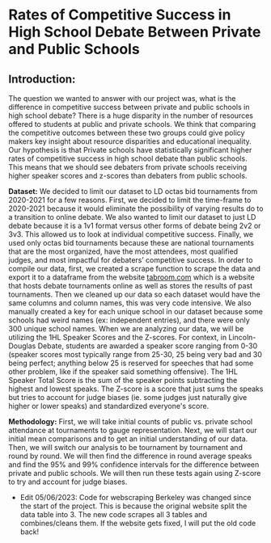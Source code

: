 # Rates of Competitive Success in High School Debate Between Private and Public Schools

## **Introduction:**  
The question we wanted to answer with our project was, what is the difference in competitive success between private and public schools in high school debate? There is a huge disparity in the number of resources offered to students at public and private schools. We think that comparing the competitive outcomes between these two groups could give policy makers key insight about resource disparities and educational inequality. Our hypothesis is that Private schools have statistically significant higher rates of competitive success in high school debate than public schools. This means that we should see debaters from private schools receiving higher speaker scores and z-scores than debaters from public schools.  


**Dataset:** We decided to limit our dataset to LD octas bid tournaments from 2020-2021 for a few reasons. First, we decided to limit the time-frame to 2020-2021 because it would eliminate the possibility of varying results do to a transition to online debate. We also wanted to limit our dataset to just LD debate because it is a 1v1 format versus other forms of debate being 2v2 or 3v3. This allowed us to look at individual competitive success. Finally, we used only octas bid tournaments because these are national tournaments that are the most organized, have the most attendees, most qualified judges, and most impactful for debaters’ competitive success. In order to compile our data, first, we created a scrape function to scrape the data and export it to a dataframe from the website [tabroom.com](https://www.tabroom.com/index/index.mhtml) which is a website that hosts debate tournaments online as well as stores the results of past tournaments. Then we cleaned up our data so each dataset would have the same columns and column names, this was very code intensive. We also manually created a key for each unique school in our dataset because some schools had weird names (ex: independent entries), and there were only 300 unique school names. When we are analyzing our data, we will be utilizing the 1HL Speaker Scores and the Z-scores. For context, in Lincoln-Douglas Debate, students are awarded a speaker score ranging from 0-30 (speaker scores most typically range from 25-30, 25 being very bad and 30 being perfect; anything below 25 is reserved for speeches that had some other problem, like if the speaker said something offensive). The 1HL Speaker Total Score is the sum of the speaker points subtracting the highest and lowest speaks. The Z-score is a score that just sums the speaks but tries to account for judge biases (ie. some judges just naturally give higher or lower speaks) and standardized everyone's score.

**Methodology:** First, we will take initial counts of public vs. private school attendance at tournaments to gauge representation. Next, we will start our initial mean comparisons and to get an initial understanding of our data. Then, we will switch our analysis to be tournament by tournament and round by round. We will then find the difference in round average speaks and find the 95% and 99% confidence intervals for the difference between private and public schools. We will then run these tests again using Z-score to try and account for judge biases.



* Edit 05/06/2023: Code for webscraping Berkeley was changed since the start of the project. This is because the original website split the data table into 3. The new code scrapes all 3 tables and combines/cleans them. If the website gets fixed, I will put the old code back!
